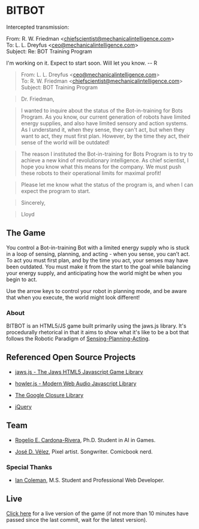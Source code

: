 BITBOT
======

Intercepted transmission:

From: R. W. Friedman \<chiefscientist@mechanicalintelligence.com\>  
To: L. L. Dreyfus \<ceo@mechanicalintelligence.com\>  
Subject: Re: BOT Training Program

I'm working on it. Expect to start soon. Will let you know. -- R



>   From: L. L. Dreyfus \<ceo@mechanicalintelligence.com\>  
>   To: R. W. Friedman \<chiefscientist@mechanicalintelligence.com\>  
>   Subject: BOT Training Program

>   Dr. Friedman,

>   I wanted to inquire about the status of the Bot-in-training for Bots
>   Program.  As you know, our current generation of robots have limited energy
>   supplies, and also have limited sensory and action systems.  As I understand
>   it, when they sense, they can't act, but when they want to act, they must
>   first plan. However, by the time they act, their sense of the world will be
>   outdated!

>   The reason I instituted the Bot-in-training for Bots Program is to try to
>   achieve a new kind of revolutionary intelligence.  As chief scientist, I
>   hope you know what this means for the company. We must push these robots to
>   their operational limits for maximal profit!

>   Please let me know what the status of the program is, and when I can expect
>   the program to start.

>   Sincerely,

>   Lloyd

The Game
--------

You control a Bot-in-training Bot with a limited energy supply who is stuck in a
loop of sensing, planning, and acting - when you sense, you can’t act.  To act
you must first plan, and by the time you act, your senses may have been
outdated.  You must make it from the start to the goal while balancing your
energy supply, and anticipating how the world might be when you begin to act.

Use the arrow keys to control your robot in planning mode, and be aware that
when you execute, the world might look different!

### About

BITBOT is an HTML5/JS game built primarily using the jaws.js library.  It's
procedurally rhetorical in that it aims to show what it's like to be a bot that
follows the Robotic Paradigm of [Sensing-Planning-Acting](http://en.wikipedia.org/wiki/Robotic_paradigms#Hierarchical.2FDeliberative_Paradigm).

Referenced Open Source Projects
-------------------------------

-   [jaws.js - The Jaws HTML5 Javascript Game Library][1]

[1]: <http://jawsjs.com/>

-   [howler.js - Modern Web Audio Javascript Library][2]

[2]: <http://goldfirestudios.com/blog/104/howler.js-Modern-Web-Audio-Javascript-Library>

-   [The Google Closure Library][3]

[3]: <http://developers.google.com/closure/library/>

-   [jQuery][4]

[4]: <http://jquery.com/>

Team  
------

- [Rogelio E. Cardona-Rivera](http://twitter.com/recardona), Ph.D. Student in AI in Games.

- [José D. Vélez](http://twitter.com/danivive), Pixel artist. Songwriter. Comicbook nerd.



### Special Thanks

- [Ian Coleman](http://twitter.com/iancoleman), M.S. Student and Professional Web Developer.



Live
----

[Click here](http://recardona.github.io/game-off-2013) for a live version of the game (if not more than 10 minutes have passed since the last commit, wait for the
latest version).


